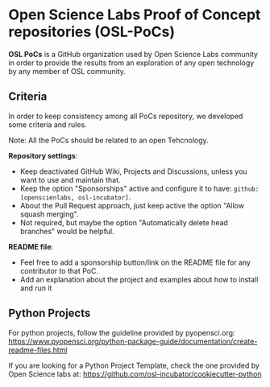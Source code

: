 # Open Science Labs Proof of Concept repositories (OSL-PoCs)

**OSL PoCs** is a GitHub organization used by Open Science Labs community in order to provide the 
results from an exploration of any open technology by any member of OSL community.

## Criteria

In order to keep consistency among all PoCs repository, we developed some criteria and rules.

Note: All the PoCs should be related to an open Tehcnology. 


**Repository settings**:

- Keep deactivated GitHub Wiki, Projects and Discussions, unless you want to use and maintain that.
- Keep the option "Sponsorships" active and configure it to have: `github: [openscienlabs, osl-incubator]`.
- About the Pull Request approach, just keep active the option "Allow squash merging".
- Not required, but maybe the option "Automatically delete head branches" would be helpful.

**README file**:

- Feel free to add a sponsorship button/link on the README file for any contributor to that PoC.
- Add an explanation about the project and examples about how to install and run it


## Python Projects

For python projects, follow the guideline provided by pyopensci.org: 
https://www.pyopensci.org/python-package-guide/documentation/create-readme-files.html

If you are looking for a Python Project Template, check the one provided by Open Science labs at: 
https://github.com/osl-incubator/cookiecutter-python
